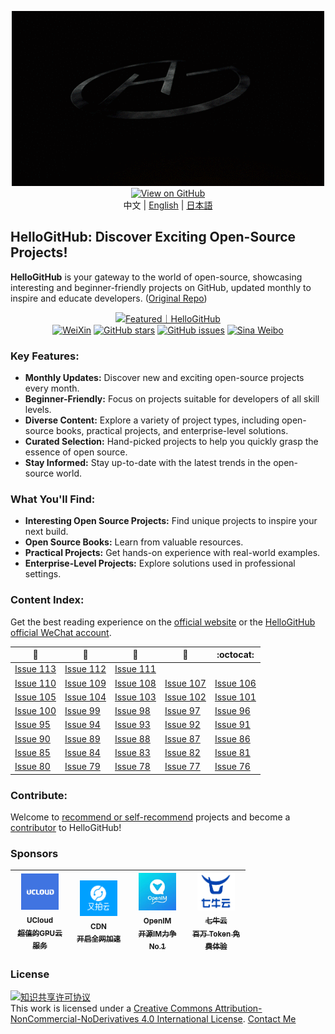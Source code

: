<p align="center">
  <img src="https://raw.githubusercontent.com/521xueweihan/img_logo/master/logo/readme.gif" alt="HelloGitHub Logo"/>
  <br>
  <a href="https://github.com/521xueweihan/HelloGitHub" target="_blank">
    <img src="https://img.shields.io/badge/View%20on%20GitHub-HelloGitHub-blue?style=flat-square" alt="View on GitHub">
  </a>
  <br>
  中文 | <a href="README_en.md">English</a> | <a href="README_ja.md">日本語</a>
</p>

## HelloGitHub: Discover Exciting Open-Source Projects!

**HelloGitHub** is your gateway to the world of open-source, showcasing interesting and beginner-friendly projects on GitHub, updated monthly to inspire and educate developers. ([Original Repo](https://github.com/521xueweihan/HelloGitHub))

<p align="center">
  <a href="https://hellogithub.com/repository/d4aae58ddbf34f0799bf3e8f965e0d70" target="_blank"><img src="https://abroad.hellogithub.com/v1/widgets/recommend.svg?rid=d4aae58ddbf34f0799bf3e8f965e0d70&claim_uid=8MKvZoxaWt" alt="Featured｜HelloGitHub" style="width: 250px; height: 54px;" width="250" height="54" /></a><br>
  <a href="https://raw.githubusercontent.com/521xueweihan/img_logo/master/logo/weixin.png"><img src="https://img.shields.io/badge/Talk-%E5%BE%AE%E4%BF%A1%E7%BE%A4-brightgreen.svg?style=popout-square" alt="WeiXin"></a>
  <a href="https://github.com/521xueweihan/HelloGitHub/stargazers"><img src="https://img.shields.io/github/stars/521xueweihan/HelloGitHub.svg?style=popout-square" alt="GitHub stars"></a>
  <a href="https://github.com/521xueweihan/HelloGitHub/issues"><img src="https://img.shields.io/github/issues/521xueweihan/HelloGitHub.svg?style=popout-square" alt="GitHub issues"></a>
    <a href="https://weibo.com/hellogithub"><img src="https://img.shields.io/badge/%E6%96%B0%E6%B5%AA-Weibo-red.svg?style=popout-square" alt="Sina Weibo"></a>
</p>

### Key Features:

*   **Monthly Updates:** Discover new and exciting open-source projects every month.
*   **Beginner-Friendly:** Focus on projects suitable for developers of all skill levels.
*   **Diverse Content:** Explore a variety of project types, including open-source books, practical projects, and enterprise-level solutions.
*   **Curated Selection:** Hand-picked projects to help you quickly grasp the essence of open source.
*   **Stay Informed:** Stay up-to-date with the latest trends in the open-source world.

### What You'll Find:

*   **Interesting Open Source Projects:** Find unique projects to inspire your next build.
*   **Open Source Books:** Learn from valuable resources.
*   **Practical Projects:** Get hands-on experience with real-world examples.
*   **Enterprise-Level Projects:** Explore solutions used in professional settings.

### Content Index:

Get the best reading experience on the [official website](https://hellogithub.com/) or the [HelloGitHub official WeChat account](https://cdn.jsdelivr.net/gh/521xueweihan/img_logo@main/logo/weixin.png).

| :card_index: | :jack_o_lantern: | :beer: | :fish_cake: | :octocat: |
| ------- | ----- | ------------ | ------ | --------- |
| [Issue 113](/content/HelloGitHub113.md) | [Issue 112](/content/HelloGitHub112.md) | [Issue 111](/content/HelloGitHub111.md) |
| [Issue 110](/content/HelloGitHub110.md) | [Issue 109](/content/HelloGitHub109.md) | [Issue 108](/content/HelloGitHub108.md) | [Issue 107](/content/HelloGitHub107.md) | [Issue 106](/content/HelloGitHub106.md) |
| [Issue 105](/content/HelloGitHub105.md) | [Issue 104](/content/HelloGitHub104.md) | [Issue 103](/content/HelloGitHub103.md) | [Issue 102](/content/HelloGitHub102.md) | [Issue 101](/content/HelloGitHub101.md) |
| [Issue 100](/content/HelloGitHub100.md) | [Issue 99](/content/HelloGitHub99.md) | [Issue 98](/content/HelloGitHub98.md) | [Issue 97](/content/HelloGitHub97.md) | [Issue 96](/content/HelloGitHub96.md) |
| [Issue 95](/content/HelloGitHub95.md) | [Issue 94](/content/HelloGitHub94.md) | [Issue 93](/content/HelloGitHub93.md) | [Issue 92](/content/HelloGitHub92.md) | [Issue 91](/content/HelloGitHub91.md) |
| [Issue 90](/content/HelloGitHub90.md) | [Issue 89](/content/HelloGitHub89.md) | [Issue 88](/content/HelloGitHub88.md) | [Issue 87](/content/HelloGitHub87.md) | [Issue 86](/content/HelloGitHub86.md) |
| [Issue 85](/content/HelloGitHub85.md) | [Issue 84](/content/HelloGitHub84.md) | [Issue 83](/content/HelloGitHub83.md) | [Issue 82](/content/HelloGitHub82.md) | [Issue 81](/content/HelloGitHub81.md) |
| [Issue 80](/content/HelloGitHub80.md) | [Issue 79](/content/HelloGitHub79.md) | [Issue 78](/content/HelloGitHub78.md) | [Issue 77](/content/HelloGitHub77.md) | [Issue 76](/content/HelloGitHub76.md) |

### Contribute:

Welcome to [recommend or self-recommend](https://hellogithub.com/periodical) projects and become a [contributor](https://github.com/521xueweihan/HelloGitHub/blob/master/content/contributors.md) to HelloGitHub!

### Sponsors

<table>
  <thead>
    <tr>
      <th align="center" style="width: 80px;">
        <a href="https://www.compshare.cn/?utm_term=logo&utm_campaign=hellogithub&utm_source=otherdsp&utm_medium=display&ytag=logo_hellogithub_otherdsp_display">          <img src="https://raw.githubusercontent.com/521xueweihan/img_logo/master/logo/ucloud.png" width="60px"><br>
          <sub>UCloud</sub><br>
          <sub>超值的GPU云服务</sub>
        </a>
      </th>
      <th align="center" style="width: 80px;">
        <a href="https://www.upyun.com/?from=hellogithub">
          <img src="https://raw.githubusercontent.com/521xueweihan/img_logo/master/logo/upyun.png" width="60px"><br>
          <sub>CDN</sub><br>
          <sub>开启全网加速</sub>
        </a>
      </th>
      <th align="center" style="width: 80px;">
        <a href="https://github.com/OpenIMSDK/Open-IM-Server">
          <img src="https://raw.githubusercontent.com/521xueweihan/img_logo/master/logo/im.png" width="60px"><br>
          <sub>OpenIM</sub><br>
          <sub>开源IM力争No.1</sub>
        </a>
      </th>
      <th align="center" style="width: 80px;">
        <a href="https://www.qiniu.com/products/ai-token-api?utm_source=hello">
          <img src="https://raw.githubusercontent.com/521xueweihan/img_logo/master/logo/qiniu.jpg" width="60px"><br>
          <sub>七牛云</sub><br>
          <sub>百万 Token 免费体验</sub>
        </a>
      </th>
    </tr>
  </thead>
</table>

### License

<a rel="license" href="https://creativecommons.org/licenses/by-nc-nd/4.0/deed.zh"><img alt="知识共享许可协议" style="border-width: 0" src="https://licensebuttons.net/l/by-nc-nd/4.0/88x31.png"></a><br>This work is licensed under a <a rel="license" href="https://creativecommons.org/licenses/by-nc-nd/4.0/deed.zh">Creative Commons Attribution-NonCommercial-NoDerivatives 4.0 International License</a>.  <a href="mailto:595666367@qq.com">Contact Me</a>